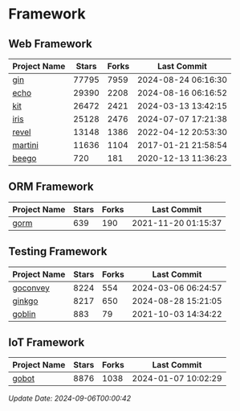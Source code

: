 # Framework

## Web Framework
| Project Name | Stars | Forks | Last Commit |
| ------------ | ----- | ----- | ----------- |
| [gin](https://github.com/gin-gonic/gin) | 77795 | 7959 | 2024-08-24 06:16:30 |
| [echo](https://github.com/labstack/echo) | 29390 | 2208 | 2024-08-16 06:16:52 |
| [kit](https://github.com/go-kit/kit) | 26472 | 2421 | 2024-03-13 13:42:15 |
| [iris](https://github.com/kataras/iris) | 25128 | 2476 | 2024-07-07 17:21:38 |
| [revel](https://github.com/revel/revel) | 13148 | 1386 | 2022-04-12 20:53:30 |
| [martini](https://github.com/go-martini/martini) | 11636 | 1104 | 2017-01-21 21:58:54 |
| [beego](https://github.com/astaxie/beego) | 720 | 181 | 2020-12-13 11:36:23 |

## ORM Framework
| Project Name | Stars | Forks | Last Commit |
| ------------ | ----- | ----- | ----------- |
| [gorm](https://github.com/jinzhu/gorm) | 639 | 190 | 2021-11-20 01:15:37 |

## Testing Framework
| Project Name | Stars | Forks | Last Commit |
| ------------ | ----- | ----- | ----------- |
| [goconvey](https://github.com/smartystreets/goconvey) | 8224 | 554 | 2024-03-06 06:24:57 |
| [ginkgo](https://github.com/onsi/ginkgo) | 8217 | 650 | 2024-08-28 15:21:05 |
| [goblin](https://github.com/franela/goblin) | 883 | 79 | 2021-10-03 14:34:22 |

## IoT Framework
| Project Name | Stars | Forks | Last Commit |
| ------------ | ----- | ----- | ----------- |
| [gobot](https://github.com/hybridgroup/gobot) | 8876 | 1038 | 2024-01-07 10:02:29 |

*Update Date: 2024-09-06T00:00:42*